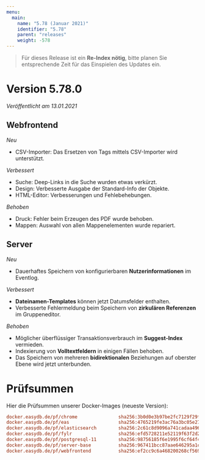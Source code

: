 ```yaml
---
menu:
  main:
    name: "5.78 (Januar 2021)"
    identifier: "5.78"
    parent: "releases"
    weight: -578
---
```


> Für dieses Release ist ein **Re-Index nötig**, bitte planen Sie entsprechende Zeit für das Einspielen des Updates ein. 

# Version 5.78.0

*Veröffentlicht am 13.01.2021*

## Webfrontend

*Neu*

* CSV-Importer: Das Ersetzen von Tags mittels CSV-Importer wird unterstützt.

*Verbessert*

* Suche: Deep-Links in die Suche wurden etwas verkürzt.
* Design: Verbesserte Ausgabe der Standard-Info der Objekte.
* HTML-Editor: Verbesserungen und Fehlebehebungen.

*Behoben*

* Druck: Fehler beim Erzeugen des PDF wurde behoben.
* Mappen: Auswahl von allen Mappenelementen wurde repariert.

## Server

*Neu*

* Dauerhaftes Speichern von konfigurierbaren **Nutzerinformationen** im Eventlog.

*Verbessert*

* **Dateinamen-Templates** können jetzt Datumsfelder enthalten.
* Verbesserte Fehlermeldung beim Speichern von **zirkulären Referenzen** im Gruppeneditor.

*Behoben*

* Möglicher überflüssiger Transaktionsverbrauch im **Suggest-Index** vermieden.
* Indexierung von **Volltextfeldern** in einigen Fällen behoben.
* Das Speichern von mehreren **bidirektionalen** Beziehungen auf oberster Ebene wird jetzt unterbunden.

# Prüfsummen

Hier die Prüfsummen unserer Docker-Images (neueste Version):

```ini
docker.easydb.de/pf/chrome               sha256:3b0d0e3b97be2fc7129f29f56434608f6fcb3a213b2f7cfe042eccd6adbe6d0b
docker.easydb.de/pf/eas                  sha256:4765219fe3ac76a3bc05e27b28bbfab864e7db4bd2daaacd4c097397ea077bd7
docker.easydb.de/pf/elasticsearch        sha256:2c61c8d9096a741cadaa496861ae13bdc4ce808995710a2849c29e25160350c3
docker.easydb.de/pf/fylr                 sha256:efd5728211e52119f63f2d24e41abaa62692a310aa59857c801b1ad3e8db7a58
docker.easydb.de/pf/postgresql-11        sha256:98756185f6e1995f6cf64f46d1190968f771311967187dd5bf5c433157517290
docker.easydb.de/pf/server-base          sha256:967411bcc87aae646295a1c8b9dbe7152182232af8598676ef80c1addaf60ed0
docker.easydb.de/pf/webfrontend          sha256:ef2cc9c6a468200268cf569c5f010fe560a1b9efb9dee4cd39ea5425d5bacf95
```

